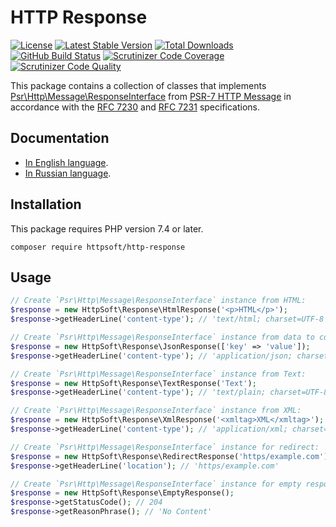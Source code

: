 # HTTP Response

[![License](https://poser.pugx.org/httpsoft/http-response/license)](https://packagist.org/packages/httpsoft/http-response)
[![Latest Stable Version](https://poser.pugx.org/httpsoft/http-response/v)](https://packagist.org/packages/httpsoft/http-response)
[![Total Downloads](https://poser.pugx.org/httpsoft/http-response/downloads)](https://packagist.org/packages/httpsoft/http-response)
[![GitHub Build Status](https://github.com/httpsoft/http-response/workflows/build/badge.svg)](https://github.com/httpsoft/http-response/actions)
[![Scrutinizer Code Coverage](https://scrutinizer-ci.com/g/httpsoft/http-response/badges/coverage.png?b=master)](https://scrutinizer-ci.com/g/httpsoft/http-response/?branch=master)
[![Scrutinizer Code Quality](https://scrutinizer-ci.com/g/httpsoft/http-response/badges/quality-score.png?b=master)](https://scrutinizer-ci.com/g/httpsoft/http-response/?branch=master)

This package contains a collection of classes that implements [Psr\Http\Message\ResponseInterface](https://github.com/php-fig/http-message/blob/master/src/ResponseInterface.php) from [PSR-7 HTTP Message](https://github.com/php-fig/fig-standards/blob/master/accepted/PSR-7-http-message.md) in accordance with the [RFC 7230](https://tools.ietf.org/html/rfc7230) and [RFC 7231](https://tools.ietf.org/html/rfc7231) specifications. 

## Documentation

* [In English language](https://httpsoft.org/docs/response).
* [In Russian language](https://httpsoft.org/ru/docs/response).

## Installation

This package requires PHP version 7.4 or later.

```
composer require httpsoft/http-response
```

## Usage

```php
// Create `Psr\Http\Message\ResponseInterface` instance from HTML: 
$response = new HttpSoft\Response\HtmlResponse('<p>HTML</p>');
$response->getHeaderLine('content-type'); // 'text/html; charset=UTF-8'

// Create `Psr\Http\Message\ResponseInterface` instance from data to convert to JSON: 
$response = new HttpSoft\Response\JsonResponse(['key' => 'value']);
$response->getHeaderLine('content-type'); // 'application/json; charset=UTF-8'

// Create `Psr\Http\Message\ResponseInterface` instance from Text: 
$response = new HttpSoft\Response\TextResponse('Text');
$response->getHeaderLine('content-type'); // 'text/plain; charset=UTF-8'

// Create `Psr\Http\Message\ResponseInterface` instance from XML: 
$response = new HttpSoft\Response\XmlResponse('<xmltag>XML</xmltag>');
$response->getHeaderLine('content-type'); // 'application/xml; charset=UTF-8'

// Create `Psr\Http\Message\ResponseInterface` instance for redirect: 
$response = new HttpSoft\Response\RedirectResponse('https/example.com');
$response->getHeaderLine('location'); // 'https/example.com'

// Create `Psr\Http\Message\ResponseInterface` instance for empty response: 
$response = new HttpSoft\Response\EmptyResponse();
$response->getStatusCode(); // 204
$response->getReasonPhrase(); // 'No Content'
```
